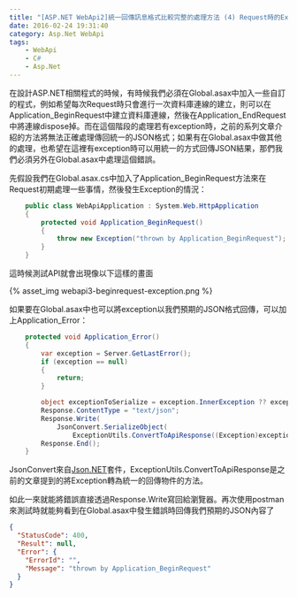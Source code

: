 ```yaml
---
title: "[ASP.NET WebApi2]統一回傳訊息格式比較完整的處理方法 (4) Request時的Exception處理"
date: 2016-02-24 19:31:40
category: Asp.Net WebApi
tags:
    - WebApi
    - C#
    - Asp.Net
---
```


在設計ASP.NET相關程式的時候，有時候我們必須在Global.asax中加入一些自訂的程式，例如希望每次Request時只會進行一次資料庫連線的建立，則可以在Application_BeginRequest中建立資料庫連線，然後在Application_EndRequest中將連線dispose掉。而在這個階段的處理若有exception時，之前的系列文章介紹的方法將無法正確處理傳回統一的JSON格式；如果有在Global.asax中做其他的處理，也希望在這裡有exception時可以用統一的方式回傳JSON結果，那們我們必須另外在Global.asax中處理這個錯誤。

<!-- more -->

先假設我們在Global.asax.cs中加入了Application_BeginRequest方法來在Request初期處理一些事情，然後發生Exception的情況：

```csharp
    public class WebApiApplication : System.Web.HttpApplication
    {
        protected void Application_BeginRequest()
        {
            throw new Exception("thrown by Application_BeginRequest");
        }
    }
```

這時候測試API就會出現像以下這樣的畫面

{% asset_img webapi3-beginrequest-exception.png %}

如果要在Global.asax中也可以將exception以我們預期的JSON格式回傳，可以加上Application_Error：

```csharp
    protected void Application_Error()
    {
        var exception = Server.GetLastError();
        if (exception == null)
        {
            return;
        }

        object exceptionToSerialize = exception.InnerException ?? exception;
        Response.ContentType = "text/json";
        Response.Write(
            JsonConvert.SerializeObject(
                ExceptionUtils.ConvertToApiResponse((Exception)exceptionToSerialize)));
        Response.End();
    }
```

JsonConvert來自[Json.NET](http://www.newtonsoft.com/json)套件，ExceptionUtils.ConvertToApiResponse是之前的文章提到的將Exception轉為統一的回傳物件的方法。

如此一來就能將錯誤直接透過Response.Write寫回給瀏覽器。再次使用postman來測試時就能夠看到在Global.asax中發生錯誤時回傳我們預期的JSON內容了

```json
{
  "StatusCode": 400,
  "Result": null,
  "Error": {
    "ErrorId": "",
    "Message": "thrown by Application_BeginRequest"
  }
}
```